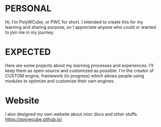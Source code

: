 # PERSONAL
Hi, I'm PolyWCube, or PWC for short.
I intended to create this for my learning and sharing purpose, so I appreciate anyone who could or wanted to join me in my journey.

# EXPECTED
Here are some projects about my learning processes and experiences. I'll keep them as open-source and customized as possible.
I'm the creator of CUSTOM engine, framework (in progress) which allows people using modules to optimize and customize their own engines.

# Website
I also designed my own website about misc docs and other stuffs. 
https://polywcube.github.io/
